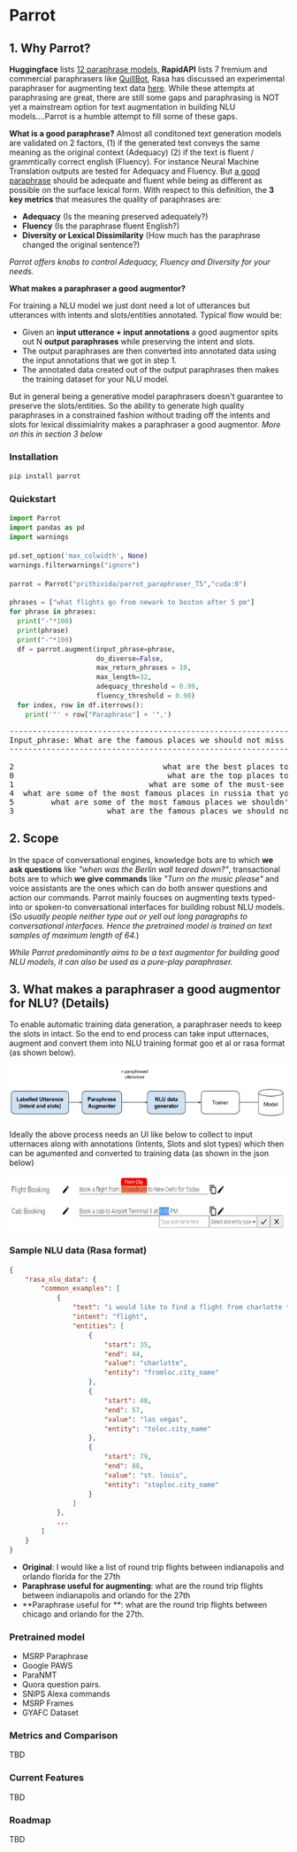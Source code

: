 

# Parrot


## 1. Why Parrot?
**Huggingface** lists [12 paraphrase models,](https://huggingface.co/models?pipeline_tag=text2text-generation&search=paraphrase)  **RapidAPI** lists 7 fremium and commercial paraphrasers like [QuillBot](https://rapidapi.com/search/paraphrase?section=apis&page=1), Rasa has discussed an experimental paraphraser for augmenting text data [here](https://forum.rasa.com/t/paraphrasing-for-nlu-data-augmentation-experimental/27744). While these attempts at paraphrasing are great, there are still some gaps and paraphrasing is NOT yet a mainstream option for text augmentation in building NLU models....Parrot is a humble attempt to fill some of these gaps.

**What is a good paraphrase?** Almost all conditoned text generation models are validated  on 2 factors, (1) if the generated text conveys the same meaning as the original context (Adequacy) (2) if the text is fluent / grammtically correct english (Fluency). For instance Neural Machine Translation outputs are tested for Adequacy and Fluency. But [a good paraphrase](https://www.aclweb.org/anthology/D10-1090.pdf) should be adequate and fluent while being as different as possible on the surface lexical form. With respect to this definition, the  **3 key metrics** that measures the quality of paraphrases are:

 - **Adequacy** (Is the meaning preserved adequately?) 
 - **Fluency** (Is the paraphrase fluent English?) 
 - **Diversity or Lexical Dissimilarity** (How much has the paraphrase changed the original sentence?)

*Parrot offers knobs to control Adequacy, Fluency and Diversity for your needs.*

**What makes a paraphraser a good augmentor?**

For training a NLU model we just dont need a lot of utterances but utterances with intents and slots/entities annotated. Typical flow would be:

 - Given an **input utterance  + input annotations** a good augmentor spits out N **output paraphrases** while preserving the intent and slots. 
 - The output paraphrases are then converted into annotated data using the input annotations that we got in step 1.
 - The annotated data created out of the output paraphrases then makes the training dataset for your NLU model.

But in general being a generative model paraphrasers doesn't guarantee to preserve the slots/entities. So the ability to generate high quality paraphrases in a constrained fashion without trading off the intents and slots for lexical dissimialrity makes a paraphraser a good augmentor. *More on this in section 3 below*

### Installation
```python
pip install parrot
```

### Quickstart
```python
import Parrot
import pandas as pd
import warnings

pd.set_option('max_colwidth', None)
warnings.filterwarnings("ignore")

parrot = Parrot("prithivida/parrot_paraphraser_T5","cuda:0")

phrases = ["what flights go from newark to boston after 5 pm"]
for phrase in phrases:
  print("-"*100)
  print(phrase)
  print("-"*100)
  df = parrot.augment(input_phrase=phrase, 
                      do_diverse=False, 
                      max_return_phrases = 10, 
                      max_length=32, 
                      adequacy_threshold = 0.99, 
                      fluency_threshold = 0.90)
  for index, row in df.iterrows():
    print('"' + row["Paraphrase"] + '",')
```

<pre>
-----------------------------------------------------------------------------
Input_phrase: What are the famous places we should not miss in Russia
-----------------------------------------------------------------------------
                                                                   Paraphrase  
2                                what are the best places to visit in russia?   
0                                 what are the top places to visit in russia?   
1                             what are some of the must-see places in russia?   
4  what are some of the most famous places in russia that you should not miss   
5        what are some of the most famous places we shouldn't miss in russia?   
3                    what are the famous places we should not miss in russia?   
</pre>

## 2. Scope

In the space of conversational engines, knowledge bots are to which **we ask questions** like *"when was the Berlin wall teared down?"*, transactional bots are to which **we give commands** like *"Turn on the music please"* and voice assistants are the ones which can do both answer questions and action our commands. Parrot mainly foucses on augmenting texts typed-into or spoken-to conversational interfaces for building robust NLU models. (*So usually people neither type out or yell out long paragraphs to conversational interfaces. Hence the pretrained model is trained  on text samples of maximum length of 64.*)

*While Parrot predominantly aims to be a text augmentor for building good NLU models, it can also be used as a pure-play paraphraser.*


## 3. What makes a paraphraser a good augmentor for NLU? (Details)

To enable automatic training data generation, a paraphraser needs to keep the slots in intact. So the end to end process can take input utternaces, augment and convert them into NLU training format goo et al or rasa format (as shown below). 

<img src="./images/NLU Flow.png" alt="" title="" width="600" height="100" /> 

Ideally the above process needs an UI like below to collect to input utternaces along with annotations (Intents, Slots and slot types) which then can be agumented and converted to training data (as shown in the json below)

<img src="./images/Augmentor UI.png" alt="" title="" width="550" height="100" /> 


### Sample NLU data (Rasa format)

```json
{
    "rasa_nlu_data": {
        "common_examples": [
            {
                "text": "i would like to find a flight from charlotte to las vegas that makes a stop in st. louis",
                "intent": "flight",
                "entities": [
                    {
                        "start": 35,
                        "end": 44,
                        "value": "charlotte",
                        "entity": "fromloc.city_name"
                    },
                    {
                        "start": 48,
                        "end": 57,
                        "value": "las vegas",
                        "entity": "toloc.city_name"
                    },
                    {
                        "start": 79,
                        "end": 88,
                        "value": "st. louis",
                        "entity": "stoploc.city_name"
                    }
                ]
            },
            ...
        ]
    }
}
```

 - **Original**:  I would like a list of round trip flights between indianapolis and orlando florida for the 27th
 - **Paraphrase useful for augmenting**: what are the round trip flights between indianapolis and orlando for the 27th
 - **Paraphrase useful for **: what are the round trip flights between chicago and orlando for the 27th.


### Pretrained model

 - MSRP Paraphrase 
 - Google PAWS 
 - ParaNMT 
 - Quora question pairs. 
 - SNIPS Alexa commands
 - MSRP Frames
 - GYAFC Dataset

###  Metrics and Comparison
TBD

### Current Features
TBD

### Roadmap
TBD
